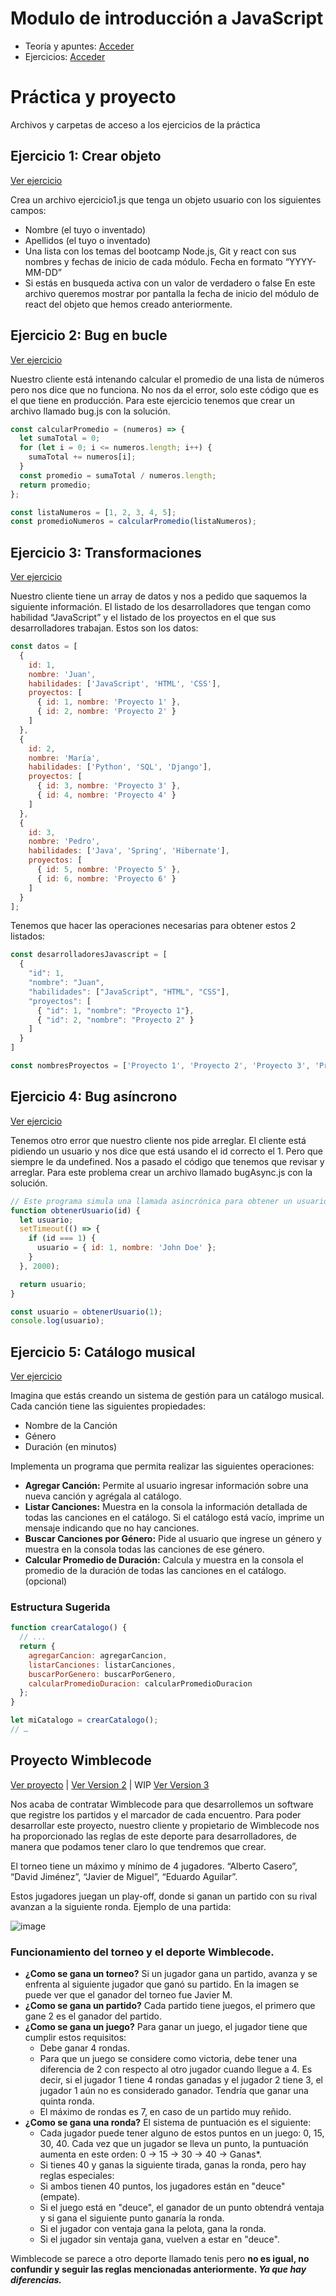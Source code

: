 # Modulo de introducción a JavaScript
- Teoría y apuntes: [Acceder](https://github.com/KodeLearning/01.-Javascript/tree/main/examples)
- Ejercicios: [Acceder](https://github.com/KodeLearning/01.-Javascript/tree/main/exercises)

# Práctica y proyecto
Archivos y carpetas de acceso a los ejercicios de la práctica
## Ejercicio 1: Crear objeto
[Ver ejercicio](https://github.com/KodeLearning/01.-Javascript/blob/main/practica/ejercicio1.js)

Crea un archivo ejercicio1.js que tenga un objeto usuario con los siguientes campos:
- Nombre (el tuyo o inventado)
- Apellidos (el tuyo o inventado)
- Una lista con los temas del bootcamp Node.js, Git y react con sus nombres y fechas
de inicio de cada módulo. Fecha en formato “YYYY-MM-DD”
- Si estás en busqueda activa con un valor de verdadero o false
En este archivo queremos mostrar por pantalla la fecha de inicio del módulo de react del
objeto que hemos creado anteriormente.

## Ejercicio 2: Bug en bucle
[Ver ejercicio](https://github.com/KodeLearning/01.-Javascript/blob/main/practica/bug.js)

Nuestro cliente está intenando calcular el promedio de una lista de números pero nos dice
que no funciona. No nos da el error, solo este código que es el que tiene en producción.
Para este ejercicio tenemos que crear un archivo llamado bug.js con la solución.
```js
const calcularPromedio = (numeros) => {
  let sumaTotal = 0;
  for (let i = 0; i <= numeros.length; i++) {
    sumaTotal += numeros[i];
  }
  const promedio = sumaTotal / numeros.length;
  return promedio;
};

const listaNumeros = [1, 2, 3, 4, 5];
const promedioNumeros = calcularPromedio(listaNumeros);
```

## Ejercicio 3: Transformaciones
[Ver ejercicio](https://github.com/KodeLearning/01.-Javascript/blob/main/practica/transform.js)

Nuestro cliente tiene un array de datos y nos a pedido que saquemos la siguiente
información. El listado de los desarrolladores que tengan como habilidad “JavaScript” y el
listado de los proyectos en el que sus desarrolladores trabajan.
Estos son los datos:

```js
const datos = [
  {
    id: 1,
    nombre: 'Juan',
    habilidades: ['JavaScript', 'HTML', 'CSS'],
    proyectos: [
      { id: 1, nombre: 'Proyecto 1' },
      { id: 2, nombre: 'Proyecto 2' }
    ]
  },
  {
    id: 2,
    nombre: 'María',
    habilidades: ['Python', 'SQL', 'Django'],
    proyectos: [
      { id: 3, nombre: 'Proyecto 3' },
      { id: 4, nombre: 'Proyecto 4' }
    ]
  },
  {
    id: 3,
    nombre: 'Pedro',
    habilidades: ['Java', 'Spring', 'Hibernate'],
    proyectos: [
      { id: 5, nombre: 'Proyecto 5' },
      { id: 6, nombre: 'Proyecto 6' }
    ]
  }
];
```

Tenemos que hacer las operaciones necesarias para obtener estos 2 listados:

```js
const desarrolladoresJavascript = [
  {
    "id": 1,
    "nombre": "Juan",
    "habilidades": ["JavaScript", "HTML", "CSS"],
    "proyectos": [
      { "id": 1, "nombre": "Proyecto 1"},
      { "id": 2, "nombre": "Proyecto 2" }
    ]
  }
]

const nombresProyectos = ['Proyecto 1', 'Proyecto 2', 'Proyecto 3', 'Proyecto 4', 'Proyecto 5', 'Proyecto 6']
```

## Ejercicio 4: Bug asíncrono
[Ver ejercicio](https://github.com/KodeLearning/01.-Javascript/blob/main/practica/bugAsync.js)

Tenemos otro error que nuestro cliente nos pide arreglar. El cliente está pidiendo un usuario
y nos dice que está usando el id correcto el 1. Pero que siempre le da undefined. Nos a
pasado el código que tenemos que revisar y arreglar. Para este problema crear un archivo
llamado bugAsync.js con la solución.

```js
// Este programa simula una llamada asincrónica para obtener un usuario
function obtenerUsuario(id) {
  let usuario;
  setTimeout(() => {
    if (id === 1) {
      usuario = { id: 1, nombre: 'John Doe' };
    }
  }, 2000);

  return usuario;
}

const usuario = obtenerUsuario(1);
console.log(usuario);
```

## Ejercicio 5: Catálogo musical
[Ver ejercicio](https://github.com/KodeLearning/01.-Javascript/tree/main/practica/music-catalog)

Imagina que estás creando un sistema de gestión para un catálogo musical.
Cada canción tiene las siguientes propiedades:
- Nombre de la Canción
- Género
- Duración (en minutos)

Implementa un programa que permita realizar las siguientes operaciones:
- **Agregar Canción:** Permite al usuario ingresar información sobre una nueva canción y
agrégala al catálogo.
- **Listar Canciones:** Muestra en la consola la información detallada de todas las canciones
en el catálogo. Si el catálogo está vacío, imprime un mensaje indicando que no hay
canciones.
- **Buscar Canciones por Género:** Pide al usuario que ingrese un género y muestra en la
consola todas las canciones de ese género.
- **Calcular Promedio de Duración:** Calcula y muestra en la consola el promedio de la
duración de todas las canciones en el catálogo. (opcional)

### Estructura Sugerida
```js
function crearCatalogo() {
  // ...
  return {
    agregarCancion: agregarCancion,
    listarCanciones: listarCanciones,
    buscarPorGenero: buscarPorGenero,
    calcularPromedioDuracion: calcularPromedioDuracion
  };
}

let miCatalogo = crearCatalogo();
// …
```

## Proyecto Wimblecode
[Ver proyecto](https://github.com/KodeLearning/01.-Javascript/tree/main/practica/wimblecode-sim) | [Ver Version 2](https://github.com/KodeLearning/01.-Javascript/tree/main/practica/wimblecode-sim/v2) | WIP [Ver Version 3](https://github.com/KodeLearning/01.-Javascript/tree/main/practica/wimblecode-sim/v3)

Nos acaba de contratar Wimblecode para que desarrollemos un software que registre los
partidos y el marcador de cada encuentro. Para poder desarrollar este proyecto, nuestro
cliente y propietario de Wimblecode nos ha proporcionado las reglas de este deporte para
desarrolladores, de manera que podamos tener claro lo que tendremos que crear.

El torneo tiene un máximo y mínimo de 4 jugadores. “Alberto Casero”, “David Jiménez”,
“Javier de Miguel”, “Eduardo Aguilar”.

Estos jugadores juegan un play-off, donde si ganan un partido con su rival avanzan a la
siguiente ronda. Ejemplo de una partida:

![image](https://github.com/KodeLearning/01.-Javascript/assets/143560348/0e2c5f00-0395-4302-97f7-954cf6e482f7)

### Funcionamiento del torneo y el deporte Wimblecode.
- **¿Como se gana un torneo?** Si un jugador gana un partido, avanza y se enfrenta al
siguiente jugador que ganó su partido. En la imagen se puede ver que el ganador del
torneo fue Javier M.
- **¿Como se gana un partido?** Cada partido tiene juegos, el primero que gane 2 es el
ganador del partido.
- **¿Como se gana un juego?** Para ganar un juego, el jugador tiene que cumplir estos
requisitos:
  - Debe ganar 4 rondas.
  - Para que un juego se considere como victoria, debe tener una diferencia de 2
con respecto al otro jugador cuando llegue a 4. Es decir, si el jugador 1 tiene
4 rondas ganadas y el jugador 2 tiene 3, el jugador 1 aún no es considerado
ganador. Tendría que ganar una quinta ronda.
  - El máximo de rondas es 7, en caso de un partido muy reñido.
- **¿Como se gana una ronda?** El sistema de puntuación es el siguiente:
  - Cada jugador puede tener alguno de estos puntos en un juego: 0, 15, 30, 40.
Cada vez que un jugador se lleva un punto, la puntuación aumenta en este
orden: 0 -> 15 -> 30 -> 40 -> Ganas*.
  - Si tienes 40 y ganas la siguiente tirada, ganas la ronda, pero hay reglas
especiales:
  - Si ambos tienen 40 puntos, los jugadores están en "deuce" (empate).
  - Si el juego está en "deuce", el ganador de un punto obtendrá ventaja
y si gana el siguiente punto ganaría la ronda.
  - Si el jugador con ventaja gana la pelota, gana la ronda.
  - Si el jugador sin ventaja gana, vuelven a estar en "deuce".

Wimblecode se parece a otro deporte llamado tenis pero **no es igual, no confundir y
seguir las reglas mencionadas anteriormente. _Ya que hay diferencias._**




